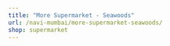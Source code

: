 ```yaml
---
title: "More Supermarket - Seawoods"
url: /navi-mumbai/more-supermarket-seawoods/
shop: supermarket
---
```


